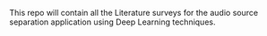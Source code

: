 
This repo will contain all the Literature surveys for the audio source separation application using Deep Learning techniques. 
